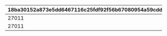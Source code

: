 |18ba30152a873e5dd6467116c25fdf92f56b67080954a59cdd59b97476f23e2b|0ed53f1baea23d486be5d1d38794e69424149dea605fd083b2b5ffeaa3311c14|078c229d437162d970a574ff49a6989f46334e185747eaa68825693bc32f6d54|4586bb5aa979f4d542bf3c93241d11e0ab76ae96f2d06bbeb3d8b29fcdbca41e|1dd8e87a0a5256648eaebf32d972755620a565685cedd3648d34fa1c4758aba1|ce665663f3aea1b50be725c048e15b1def47792dc3adce91ca521c7dd983c5dc|6946766b4d1ba38aacd820d3fbbd341013a6e22322cf878044d31d8df5a3dd51|78dc1ed33cd05cf3f7258c06bb2f6d60c46e4428c8ec689676dbcf39699e2c46|4f30c530edddafe7cb1b94a576d999549ccc495a8e60041ce602e04e0c1d21c5|438a96832df83ef6f774c39e64218baad3cb5663fc014f56689bf7c56912c7c7|
| --- | --- | --- | --- | --- | --- | --- | --- | --- | --- |
|27011|1|114|240|2024/02/25 14:59:59|1|240|27011|2023/08/15 15:00:00|27008|
|27011|2|114|240|2025/02/25 14:59:59|1|240|27011|2024/02/25 15:00:00|27013|
